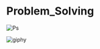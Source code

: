 # Problem_Solving
![Ps](https://user-images.githubusercontent.com/99830416/182613242-4e5be01e-b553-470f-983d-1cf55c5789a6.png)

![giphy](https://user-images.githubusercontent.com/99830416/176927691-fcc18688-1f92-446d-8a30-6229cb013d6b.gif)


